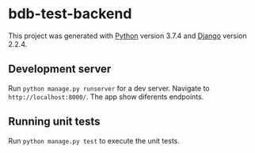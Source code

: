# bdb-test-backend

This project was generated with [Python](https://www.python.org/) version 3.7.4 and [Django](https://www.djangoproject.com/) version 2.2.4.

## Development server

Run `python manage.py runserver` for a dev server. Navigate to `http://localhost:8000/`. The app show diferents endpoints.


## Running unit tests

Run `python manage.py test` to execute the unit tests.

